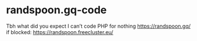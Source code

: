 # randspoon.gq-code
Tbh what did you expect I can’t code PHP for nothing
https://randspoon.gq/
if blocked: https://randspoon.freecluster.eu/
